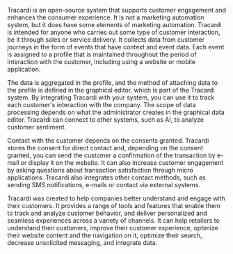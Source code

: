 Tracardi is an open-source system that supports customer engagement and enhances the consumer experience. It is not a marketing automation system, but it does have some elements of marketing automation. Tracardi is intended for anyone who carries out some type of customer interaction, be it through sales or service delivery. It collects data from customer journeys in the form of events that have context and event data. Each event is assigned to a profile that is maintained throughout the period of interaction with the customer, including using a website or mobile application. 

The data is aggregated in the profile, and the method of attaching data to the profile is defined in the graphical editor, which is part of the Tracardi system. By integrating Tracardi with your system, you can use it to track each customer's interaction with the company. The scope of data processing depends on what the administrator creates in the graphical data editor. Tracardi can connect to other systems, such as AI, to analyze customer sentiment. 

Contact with the customer depends on the consents granted. Tracardi stores the consent for direct contact and, depending on the consent granted, you can send the customer a confirmation of the transaction by e-mail or display it on the website. It can also increase customer engagement by asking questions about transaction satisfaction through micro applications. Tracardi also integrates other contact methods, such as sending SMS notifications, e-mails or contact via external systems. 

Tracardi was created to help companies better understand and engage with their customers. It provides a range of tools and features that enable them to track and analyze customer behavior, and deliver personalized and seamless experiences across a variety of channels. It can help retailers to understand their customers, improve their customer experience, optimize their website content and the navigation on it, optimize their search, decrease unsolicited messaging, and integrate data.